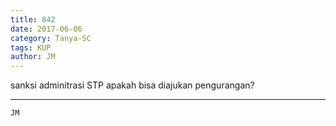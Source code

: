 ```yaml
---
title: 842
date: 2017-06-06
category: Tanya-SC
tags: KUP
author: JM
---
```


sanksi adminitrasi STP apakah bisa diajukan pengurangan?

---



`JM`
